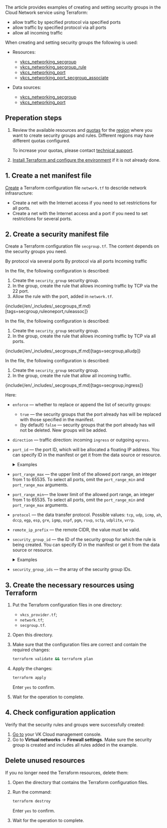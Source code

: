 The article provides examples of creating and setting security groups in the Cloud Network service using Terraform:

- allow traffic by specified protocol via specified ports
- allow traffic by specified protocol via all ports
- allow all incoming traffic

When creating and setting security groups the following is used:

- Resources:

  - [vkcs_networking_secgroup](https://github.com/vk-cs/terraform-provider-vkcs/blob/master/docs/resources/networking_secgroup.md)
  - [vkcs_networking_secgroup_rule](https://github.com/vk-cs/terraform-provider-vkcs/blob/master/docs/resources/networking_secgroup_rule.md)
  - [vkcs_networking_port](https://github.com/vk-cs/terraform-provider-vkcs/blob/master/docs/resources/networking_port.md)
  - [vkcs_networking_port_secgroup_associate](https://github.com/vk-cs/terraform-provider-vkcs/blob/master/docs/resources/networking_port_secgroup_associate.md)

- Data sources:

  - [vkcs_networking_secgroup](https://github.com/vk-cs/terraform-provider-vkcs/blob/master/docs/data-sources/networking_secgroup.md)
  - [vkcs_networking_port](https://github.com/vk-cs/terraform-provider-vkcs/blob/master/docs/data-sources/networking_port.md)

## Preperation steps

1. Review the available resources and [quotas](/en/tools-for-using-services/account/concepts/quotasandlimits) for the [region](/en/tools-for-using-services/account/concepts/regions) where you want to create security groups and rules. Different regions may have different quotas configured.

   To increase your quotas, please contact [technical support](mailto:support@mcs.mail.ru).

1. [Install Terraform and configure the environment](/en/tools-for-using-services/terraform/quick-start) if it is not already done.

## 1. Create a net manifest file

[Create](../network) a Terraform configuration file `network.tf` to descride network infrasructure:

- Create a net with the Internet access if you need to set restrictions for all ports.
- Create a net with the Internet access and a port if you need to set restrictions for several ports.

## 2. Create a security manifest file

Create a Terraform configuration file `secgroup.tf`.  The content depends on the security groups you need.

<tabs>
<tablist>
<tab>By protocol via several ports</tab>
<tab>By protocol via all ports</tab>
<tab>Incoming traffic</tab>
</tablist>
<tabpanel>

In the file, the following configuration is described:

  1. Create the `security_group` security group.
  1. In the group, create the rule that allows incoming traffic by TCP via the 22 port.
  1. Allow the rule with the port, added in `network.tf`.

  {include(/en/_includes/_secgroups_tf.md)[tags=secgroup,ruleoneport,ruleassoc]}

</tabpanel>
<tabpanel>

In the file, the following configuration is described:

  1. Create the `security_group` security group.
  1. In the group, create the rule that allows incoming traffic by TCP via all ports.

  {include(/en/_includes/_secgroups_tf.md)[tags=secgroup,alludp]}

</tabpanel>
<tabpanel>

In the file, the following configuration is described:

  1. Create the `security_group` security group.
  1. In the group, create the rule that allow all incoming traffic.

  {include(/en/_includes/_secgroups_tf.md)[tags=secgroup,ingress]}

</tabpanel>
</tabs>

Here:

- `enforce` — whether to replace or append the list of security groups:

  - `true` — the security groups that the port already has will be replaced with those specified in the manifest.
  - (by default) `false` — security groups that the port already has will not be deleted. New groups will be added.

- `direction` — traffic direction: incoming `ingress` or outgoing `egress`.

- `port_id` — the port ID, which will be allocated a floating IP address. You can specify ID in the manifest or get it from the data source or resource.

  <details>
    <summary>Examples</summary>

  - `port_id = vkcs_networking_port.example.id`: the port ID will be taken after creating the `vkcs_networking_port` resource.
  - `port_id = data.vkcs_networking_port.example.id`: the port ID is taken from the `vkcs_networking_port` data source.
  - `port_id = "bb76507d-aaaa-aaaa-aaaa-2bca1a4c4cfc"`: the port ID is taken from the [list of ports](/en/networks/vnet/service-management/ports#viewing_a_list_of_ports_and_port_information) in the VK Cloud account or via the Openstack CLI.

  </details>

- `port_range_max` — the upper limit of the allowed port range, an integer from 1 to 65535. To select all ports, omit the `port_range_min` and `port_range_max` arguments.

- `port_range_min`— the lower limit of the allowed port range, an integer from 1 to 65535. To select all ports, omit the `port_range_min` and `port_range_max` arguments.

- `protocol` — the data transfer protocol. Possible values: `tcp`, `udp`, `icmp`, `ah`, `dccp`, `egp`, `esp`, `gre`, `igmp`, `ospf`, `pgm`, `rsvp`, `sctp`, `udplite`, `vrrp`.

- `remote_ip_prefix` — the remote CIDR, the value must be valid.

- `security_group_id` — the ID of the security group for which the rule is being created. You can specify ID in the manifest or get it from the data source or resource.

  <details>
    <summary>Examples</summary>

  - `port_id = vkcs_networking_port.example.id`: the security group ID will be taken after creating the `vkcs_networking_secgroup` resource.
  - `port_id = data.vkcs_networking_port.example.id`: the security group ID is taken from the `vkcs_networking_secgroup` data source.
  - `port_id = "bb76507d-bbbb-bbbb-bbbb-2bca1a4c4cfc"`: the security group ID is taken from the [list of security groups](/en/networks/vnet/service-management/secgroups#view_a_list_of_security_groups_and_information_about_them) in the VK Cloud account or via the Openstack CLI.

  </details>

- `security_group_ids` — the array of the security group IDs.

## 3. Create the necessary resources using Terraform

1. Put the Terraform configuration files in one directory:

   - `vkcs_provider.tf`;
   - `network.tf`;
   - `secgroup.tf`.

1. Open this directory.
1. Make sure that the configuration files are correct and contain the required changes:

   ```bash
   terraform validate && terraform plan
   ```

1. Apply the changes:

   ```bash
   terraform apply
   ```

   Enter `yes` to confirm.

1. Wait for the operation to complete.

## 4. Check configuration application

Verify that the security rules and groups were successfully created:

1. [Go to](https://cloud.vk.com/app/en) your VK Cloud management console.
1. Go to **Virtual networks** → **Firewall settings**. Make sure the security group is created and includes all rules added in the example.

## Delete unused resources

If you no longer need the Terraform resources, delete them:

1. Open the directory that contains the Terraform configuration files.
1. Run the command:

   ```bash
   terraform destroy
   ```

   Enter `yes` to confirm.

1. Wait for the operation to complete.
